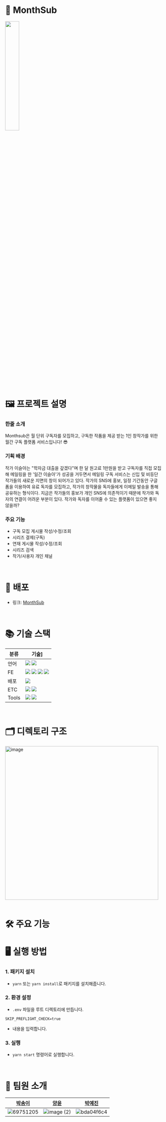 # 📝 MonthSub
<img width="30%" src="https://user-images.githubusercontent.com/88189402/146893680-0c14334c-4e23-4164-b0e7-04a608b0971b.jpg"/>

</br>

# 🖼 프로젝트 설명

### 한줄 소개
Monthsub은 월 단위 구독자를 모집하고, 구독한 작품을 제공 받는 1인 창작가를 위한 월간 구독 플랫폼 서비스입니다! 😎

### 기획 배경
작가 이슬아는 "학자금 대출을 갚겠다"며 한 달 원고료 1만원을 받고 구독자를 직접 모집해 메일링을 한 '일간 이슬아'가 성공을 거두면서 메일링 구독 서비스는 신입 및 비등단 작가들의 새로운 지면의 창이 되어가고 있다.
작가의 SNS에 홍보, 일정 기간동안 구글 폼을 이용하여 유료 독자를 모집하고, 작가의 창작물을 독자들에게 이메일 발송을 통해 공유하는 형식이다.
지금은 작가들의 홍보가 개인 SNS에 의존적이기 때문에 작가와 독자의 연결이 어려운 부분이 있다. 작가와 독자를 이어줄 수 있는 플랫폼이 있으면 좋지 않을까?

### 주요 기능
- 구독 모집 게시물 작성/수정/조회
- 시리즈 결제(구독)
- 연재 게시물 작성/수정/조회 
- 시리즈 검색 
- 작가/사용자 개인 채널 

</br>

# 📜 배포

- 링크: [MonthSub](https://monthsub.netlify.app/)

</br>

# 📚 기술 스택

| 분류  | 기술]                                                                                                                                                                                                                                                                                                                                                                                     |
| ----- | ----------------------------------------------------------------------------------------------------------------------------------------------------------------------------------------------------------------------------------------------------------------------------------------------------------------------------------------------------------------------------------------- |
| 언어  | <img src="https://img.shields.io/badge/JavaScript-F7DF1E?style=for-the-badge&logo=JavaScript&logoColor=ffffff"/> <img src="https://img.shields.io/badge/TypeScript-3178C6?style=for-the-badge&logo=TypeScript&logoColor=ffffff"/>                                                                                                                                                                                                                                                                            |
| FE    | <img src="https://img.shields.io/badge/React-61DAFB?style=for-the-badge&logo=React&logoColor=ffffff"/> <img src="https://img.shields.io/badge/Emotion-DB7093?style=for-the-badge&logo=emotion&logoColor=ffffff"/> <img src="https://img.shields.io/badge/Axios-8DD6F9?style=for-the-badge"/> <img src="https://img.shields.io/badge/Craco-9999FF?style=for-the-badge"/> |
| 배포  | <img src="https://img.shields.io/badge/Netlify-00C7B7?style=for-the-badge&logo=Netlify&logoColor=ffffff"/>                                                                                                                                                                                                                                                                                |
| ETC   | <img src="https://img.shields.io/badge/ESLint-4B32C3?style=for-the-badge&logo=ESLint&logoColor=ffffff"/> <img src="https://img.shields.io/badge/Prettier-F7B93E?style=for-the-badge&logo=Prettier&logoColor=ffffff"/>                                                                                                                                                                     |
| Tools | <img src="https://img.shields.io/badge/Jira-0052CC?style=for-the-badge&logo=Jira&logoColor=ffffff"/> <img src="https://img.shields.io/badge/Notion-000000?style=for-the-badge&logo=Notion&logoColor=ffffff"/>                                                                                                                                                                             |

</br>

# 🗂 디렉토리 구조
<img width="494" alt="image" src="https://user-images.githubusercontent.com/81611808/155936129-1eb36e8b-525e-4f5c-9f11-1ee0ab4eeb70.png">

</br>

</br>

# 🛠 주요 기능

# 🖥 실행 방법

### 1. 패키지 설치

- `yarn` 또는 `yarn install`로 패키지를 설치해줍니다.

### 2. 환경 설정

- `.env` 파일을 루트 디렉토리에 만듭니다.

```
SKIP_PREFLIGHT_CHECK=true
```

- 내용을 입력합니다.

### 3. 실행

- `yarn start` 명령어로 실행합니다.

</br>

# 🧸 팀원 소개

|                                        [박송이](https://github.com/thddlmy)                                         |                                         [양윤](https://github.com/yyoooon)                                          |                                       [박예진](https://github.com/kokoke414)                                        |
| :-----------------------------------------------------------------------------------------------------------------: | :-----------------------------------------------------------------------------------------------------------------: | :-----------------------------------------------------------------------------------------------------------------: |
| ![69751205](https://user-images.githubusercontent.com/88189402/146892679-4aaaf9b4-1412-4cb9-b49f-65b0d92e3d75.jpeg) | ![image (2)](https://user-images.githubusercontent.com/81611808/155938773-ad5b8169-6468-4d95-9824-b0ca2cfe0306.png) | ![bda04f6c4](https://user-images.githubusercontent.com/88189402/146893012-17507821-c407-4a5b-842e-f93792b3889a.png) |
